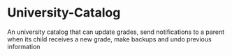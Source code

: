 # University-Catalog
An university catalog that can update grades, send notifications to a parent when its child receives a new grade, make backups and undo previous information
